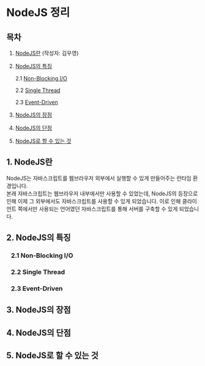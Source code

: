 # NodeJS 정리

## 목차
1. [NodeJS란](#nodejs-is) (작성자: 김우영)
2. [NodeJS의 특징](#characteristics)

    2.1 [Non-Blocking I/O](#non-blocking)

    2.2 [Single Thread](#single-thread)

    2.3 [Event-Driven](#event-driven)

3. [NodeJS의 장점](#pros)
4. [NodeJS의 단점](#cons)
5. [NodeJS로 할 수 있는 것](#what-we-can-do)



## 1. NodeJS란 <a name="nodejs-is"></a>
NodeJS는 자바스크립트를 웹브라우저 외부에서 실행할 수 있게 만들어주는 런타임 환경입니다.\
본래 자바스크립트는 웹브라우저 내부에서만 사용할 수 있었는데, NodeJS의 등장으로 인해 이제 그 외부에서도 자바스크립트를 사용할 수 있게 되었습니다. 이로 인해 클라이언트 쪽에서만 사용되는 언어였던 자바스크립트를 통해 서버를 구축할 수 있게 되었습니다.

## 2. NodeJS의 특징 <a name="characteristics"></a>

### &ensp; 2.1 Non-Blocking I/O <a name="non-blocking"></a>

### &ensp; 2.2 Single Thread <a name="single-thread"></a>

### &ensp; 2.3 Event-Driven <a name="event-driven"></a>

## 3. NodeJS의 장점 <a name="pros"></a>

## 4. NodeJS의 단점 <a name="cons"></a>

## 5. NodeJS로 할 수 있는 것 <a name="what-we-can-do"></a>


